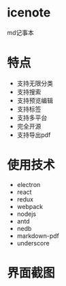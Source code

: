 # icenote
md记事本
# 特点
+ 支持无限分类
+ 支持搜索
+ 支持预览编辑
+ 支持标签
+ 支持多平台
+ 完全开源
+ 支持导出pdf
# 使用技术
+ electron
+ react
+ redux
+ webpack
+ nodejs
+ antd
+ nedb
+ markdown-pdf
+ underscore
# 界面截图
